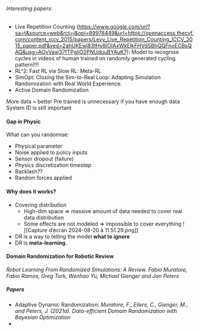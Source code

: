 ###### Interesting papers:
* Live Repetition Counting (https://www.google.com/url?sa=t&source=web&rct=j&opi=89978449&url=https://openaccess.thecvf.com/content_iccv_2015/papers/Levy_Live_Repetition_Counting_ICCV_2015_paper.pdf&ved=2ahUKEwi83tHv8IOIAxWkElkFHVdSBhQQFnoECBsQAQ&usg=AOvVaw37fTPgliO2PNUduuBYAuK7): Model to recognise cycles in videos of human trained on randomly generated cycling pattern!!!!
* RL^2: Fast RL via Slow RL: Meta-RL
* SimOpt: Closing the Sim-to-Real Loop:
Adapting Simulation Randomization with Real World Experience.
* Active Domain Randomization

More data = better
Pre trained is unnecessary if you have enough data
System ID is still important

#### Gap in Physic
What can you randomise:
* Physical parameter
* Noise applied to policy inputs
* Sensor dropout (failure)
* Physics discretization timestep
* Backlash??
* Random forces applied

#### Why does it works?
* Covering distribution
	* High-dim space => massive amount of data needed to cover real data distribution
	* Some effects are not modeled => impossible to cover everything
![[Capture d’écran 2024-08-20 à 11.51.29.png]]
* DR is a way to telling the model **what to ignore**
* DR is **meta-learning**. 


#### Domain Randomization for Robotic Review
*Robot Learning From Randomized Simulations: A Review. Fabio Muratore, Fabio Ramos, Greg Turk, Wenhao Yu, Michael Gienger and Jan Peters*

##### Papers
* Adaptive Dynamic Randomization: *Muratore, F., Eilers, C., Gienger, M., and Peters, J. (2021a). Data-efficient Domain Randomization with Bayesian Optimization*
* 
